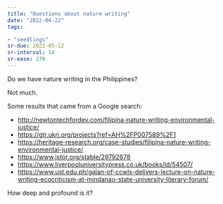 ```yaml
---
title: "Questions about nature writing"
date: "2022-04-22"
tags:

- "seedlings"
sr-due: 2022-05-12
sr-interval: 14
sr-ease: 270
---
```


Do we have nature writing in the Philippines?

Not much.

Some results that came from a Google search:
- http://newtontechfordev.com/filipina-nature-writing-environmental-justice/
- https://gtr.ukri.org/projects?ref=AH%2FP007589%2F1
- https://heritage-research.org/case-studies/filipina-nature-writing-environmental-justice/
- https://www.jstor.org/stable/29792678
- https://www.liverpooluniversitypress.co.uk/books/id/54507/
- https://www.ust.edu.ph/galan-of-ccwls-delivers-lecture-on-nature-writing-ecocriticism-at-mindanao-state-university-literary-forum/

How deep and profound is it?